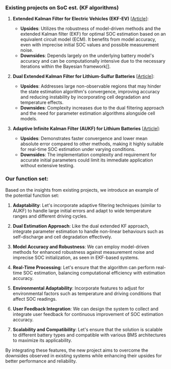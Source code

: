 ### Existing projects on SoC est. (KF algorithms)

1. **Extended Kalman Filter for Electric Vehicles (EKF-EV)** [[Article](https://www.mdpi.com/2313-0105/9/12/583)]:
    - **Upsides**: Utilizes the robustness of model-driven methods and the extended Kalman filter (EKF) for optimal SOC estimation based on an equivalent circuit model (ECM). It benefits from model accuracy, even with imprecise initial SOC values and possible measurement noise.
    - **Downsides**: Depends largely on the underlying battery model's accuracy and can be computationally intensive due to the necessary iterations within the Bayesian framework[].

2. **Dual Extended Kalman Filter for Lithium-Sulfur Batteries** [[Article](https://www.mdpi.com/1996-1073/15/19/6989)]:
    - **Upsides**: Addresses large non-observable regions that may hinder the state estimation algorithm's convergence, improving accuracy and reducing instability by incorporating cell degradation and temperature effects.
    - **Downsides**: Complexity increases due to the dual filtering approach and the need for parameter estimation algorithms alongside cell models.

3. **Adaptive Infinite Kalman Filter (AUKF) for Lithium Batteries** [[Article](https://www.mdpi.com/1996-1944/15/24/8744)]:
    - **Upsides**: Demonstrates faster convergence and lower mean absolute error compared to other methods, making it highly suitable for real-time SOC estimation under varying conditions.
    - **Downsides**: The implementation complexity and requirement for accurate initial parameters could limit its immediate application without extensive testing.

### Our function set:

Based on the insights from existing projects, we introduce an example of the potential function set:

1. **Adaptability**: Let's incorporate adaptive filtering techniques (similar to AUKF) to handle large initial errors and adapt to wide temperature ranges and different driving cycles.

2. **Dual Estimation Approach**: Like the dual extended KF approach, integrate parameter estimation to handle non-linear behaviours such as self-discharge and cell degradation effectively.

3. **Model Accuracy and Robustness**: We can employ model-driven methods for enhanced robustness against measurement noise and imprecise SOC initialization, as seen in EKF-based systems.

4. **Real-Time Processing**: Let's ensure that the algorithm can perform real-time SOC estimation, balancing computational efficiency with estimation accuracy.

5. **Environmental Adaptability**: Incorporate features to adjust for environmental factors such as temperature and driving conditions that affect SOC readings.

6. **User Feedback Integration**: We can design the system to collect and integrate user feedback for continuous improvement of SOC estimation accuracy.

7. **Scalability and Compatibility**: Let's ensure that the solution is scalable to different battery types and compatible with various BMS architectures to maximize its applicability.

By integrating these features, the new project aims to overcome the downsides observed in existing systems while enhancing their upsides for better performance and reliability.
